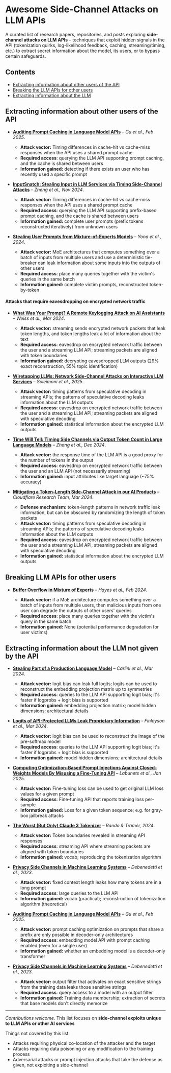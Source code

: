 # Awesome Side-Channel Attacks on LLM APIs

A curated list of research papers, repositories, and posts exploring **side-channel attacks on LLM APIs** – techniques that exploit hidden signals in the API (tokenization quirks, log-likelihood feedback, caching, streaming/timing, etc.) to extract secret information about the model, its users, or to bypass certain safeguards. 


## Contents

- [Extracting information about other users of the API](#extracting-information-about-other-users-of-the-api)
- [Breaking the LLM APIs for other users](#breaking-the-llm-apis-for-other-users)
- [Extracting information about the LLM](#extracting-information-about-the-llm)

## Extracting information about other users of the API

- [**Auditing Prompt Caching in Language Model APIs**](https://arxiv.org/abs/2502.07776) – *Gu et al., Feb 2025*.
  
  - **Attack vector:** Timing differences in cache-hit vs cache-miss responses when the API uses a shared prompt cache
  - **Required access**: querying the LLM API supporting prompt caching, and the cache is shared between users
  - **Information gained:** detecting if there exists an user who has recently used a specific prompt


- [**InputSnatch: Stealing Input in LLM Services via Timing Side-Channel Attacks**](https://arxiv.org/abs/2411.18191) – *Zheng et al., Nov 2024*. 
  
  - **Attack vector:** Timing differences in cache-hit vs cache-miss responses when the API uses a shared prompt cache
  - **Required access**: querying the LLM API supporting prefix-based prompt caching, and the cache is shared between users
  - **Information gained:** complete user prompts (prefix tokens reconstructed iteratively) from unknown users



- [**Stealing User Prompts from Mixture-of-Experts Models**](https://arxiv.org/abs/2410.22884) – *Yona et al., 2024*. 
  
  - **Attack vector:** MoE architectures that computes something over a batch of inputs from multiple users and use a deterministic tie-breaker can leak information about some inputs into the outputs of other users
  - **Required access**: place many queries together with the victim's queries in the same batch
  - **Information gained:** complete victim prompts, reconstructed token-by-token


#### Attacks that require eavesdropping on encrypted network traffic

- [**What Was Your Prompt? A Remote Keylogging Attack on AI Assistants**](https://arxiv.org/pdf/2403.09751) – *Weiss et al., Mar 2024*. 
  
  - **Attack vector:** streaming sends encrypted network packets that leak token lengths, and token lengths leak a lot of information about the text
  - **Required access**: eavesdrop on encrypted network traffic between the user and a streaming LLM API; streaming packets are aligned with token boundaries
  - **Information gained:** decrypting eavesdropped LLM outputs (29% exact reconstruction, 55% topic identification)


- [**Wiretapping LLMs: Network Side-Channel Attacks on Interactive LLM Services**](https://eprint.iacr.org/2025/167.pdf) – *Soleimani et al., 2025*.
  
  - **Attack vector:** timing patterns from speculative decoding in streaming APIs; the patterns of speculative decoding leaks information about the LLM outputs
  - **Required access**: eavesdrop on encrypted network traffic between the user and a streaming LLM API; streaming packets are aligned with speculative decoding
  - **Information gained:** statistical information about the encrypted LLM outputs


- [**Time Will Tell: Timing Side Channels via Output Token Count in Large Language Models**](https://arxiv.org/abs/2412.15431) – *Zhang et al., Dec 2024*. 
  
  - **Attack vector:** the response time of the LLM API is a good proxy for the number of tokens in the output
  - **Required access**: eavesdrop on encrypted network traffic between the user and an LLM API (not necessarily streaming)
  - **Information gained:** input attributes like target language (~75% accuracy)


- [**Mitigating a Token-Length Side-Channel Attack in our AI Products**](https://blog.cloudflare.com/ai-side-channel-attack-mitigated/) – *Cloudflare Research Team, Mar 2024*. 
  
  - **Defense mechanism:** token-length patterns in network traffic leak information, but can be obscured by randomizing the length of token packets
  - **Attack vector:** timing patterns from speculative decoding in streaming APIs; the patterns of speculative decoding leaks information about the LLM outputs
  - **Required access**: eavesdrop on encrypted network traffic between the user and a streaming LLM API; streaming packets are aligned with speculative decoding
  - **Information gained:** statistical information about the encrypted LLM outputs

## Breaking LLM APIs for other users

- [**Buffer Overflow in Mixture of Experts**](https://arxiv.org/abs/2402.05526) – *Hayes et al., Feb 2024*. 
  
  - **Attack vector:** if a MoE architecture computes something over a batch of inputs from multiple users, then malicious inputs from one user can degrade the outputs of other users' queries
  - **Required access**: place many queries together with the victim's query in the same batch
  - **Information gained:** None (potential performance degradation for user victims)


## Extracting information about the LLM not given by the API

- [**Stealing Part of a Production Language Model**](https://arxiv.org/abs/2403.06634) – *Carlini et al., Mar 2024*. 
  
  - **Attack vector:** logit bias can leak full logits; logits can be used to reconstruct the embedding projection matrix up to symmetries
  - **Required access**: queries to the LLM API supporting logit bias; it's faster if logprobs + logit bias is supported
  - **Information gained:** embedding projection matrix; model hidden dimensions; architectural details


- [**Logits of API-Protected LLMs Leak Proprietary Information**](https://arxiv.org/abs/2403.09539) - *Finlayson et al., Mar 2024*. 
  
  - **Attack vector:** logit bias can be used to reconstruct the image of the pre-softmax model
  - **Required access**: queries to the LLM API supporting logit bias; it's faster if logprobs + logit bias is supported
  - **Information gained:** model hidden dimensions; architectural details


- [**Computing Optimization-Based Prompt Injections Against Closed-Weights Models By Misusing a Fine-Tuning API**](https://arxiv.org/abs/2501.09798) – *Labunets et al., Jan 2025*. 
  
  - **Attack vector:** Fine-tuning loss can be used to get original LLM loss values for a given prompt
  - **Required access**: Fine-tuning API that reports training loss per-sample
  - **Information gained:** Loss for a given token sequence; e.g. for gray-box jailbreak attacks


- [**The Worst (But Only) Claude 3 Tokenizer**](https://javirando.com/blog/2024/claude-tokenizer/) – *Rando & Tramèr, 2024*. 
  
  - **Attack vector:** Token boundaries revealed in streaming API responses
  - **Required access**: streaming API where streaming packets are aligned with token boundaries
  - **Information gained:** vocab; reproducing the tokenization algorithm


- [**Privacy Side Channels in Machine Learning Systems**](https://arxiv.org/abs/2309.05610) – *Debenedetti et al., 2023*.

  - **Attack vector:** fixed context length leaks how many tokens are in a long prompt
  - **Required access**: large queries to the LLM API
  - **Information gained:** vocab (practical); reconstruction of tokenization algorithm (theoretical)


- [**Auditing Prompt Caching in Language Model APIs**](https://arxiv.org/abs/2502.07776) – *Gu et al., Feb 2025*.

  - **Attack vector:** prompt caching optimization on prompts that share a prefix are only possible in decoder-only architectures
  - **Required access**: embedding model API with prompt caching enabled (even for a single user)
  - **Information gained:** whether an embedding model is a decoder-only transformer


- [**Privacy Side Channels in Machine Learning Systems**](https://arxiv.org/abs/2309.05610) – *Debenedetti et al., 2023*.
  
  - **Attack vector:** output filter that activates on exact sensitive strings from the training data leaks those sensitive strings
  - **Required access**: query access to a model with an output filter
  - **Information gained:** Training data membership; extraction of secrets that base models don't directly memorize

---

*Contributions welcome.* This list focuses on **side-channel exploits unique to LLM APIs or other AI services** 

Things not covered by this list:
- Attacks requiring physical co-location of the attacker and the target
- Attacks requiring data poisoning or any modification to the training process
- Adversarial attacks or prompt injection attacks that take the defense as given, not exploiting a side-channel
